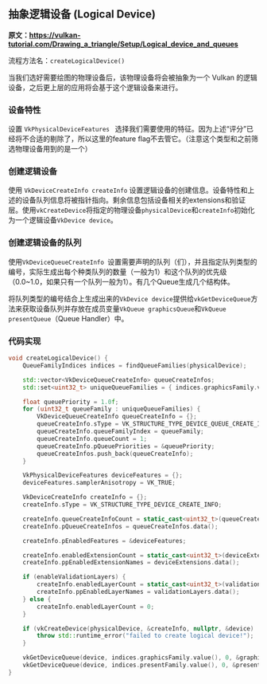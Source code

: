 

## 抽象逻辑设备 (Logical Device)

**原文：https://vulkan-tutorial.com/Drawing_a_triangle/Setup/Logical_device_and_queues**

流程方法名：`createLogicalDevice()`

当我们选好需要绘图的物理设备后，该物理设备将会被抽象为一个 Vulkan 的逻辑设备，之后更上层的应用将会基于这个逻辑设备来进行。



### 设备特性

设置 `VkPhysicalDeviceFeatures ` 选择我们需要使用的特征。因为上述“评分”已经将不合适的剔除了，所以这里的feature flag不去管它。（注意这个类型和之前筛选物理设备用到的是一个）



### 创建逻辑设备

使用 `VkDeviceCreateInfo createInfo` 设置逻辑设备的创建信息。设备特性和上述的设备队列信息将被指针指向。剩余信息包括设备相关的extensions和验证层。使用`vkCreateDevice`将指定的物理设备`physicalDevice`和`createInfo`初始化为一个逻辑设备`VkDevice device`。



### 创建逻辑设备的队列

使用`VkDeviceQueueCreateInfo `设置需要声明的队列（们），并且指定队列类型的编号，实际生成出每个种类队列的数量（一般为1）和这个队列的优先级（0.0~1.0，如果只有一个队列一般为1）。有几个Queue生成几个结构体。

将队列类型的编号结合上生成出来的`VkDevice device`提供给`vkGetDeviceQueue`方法来获取设备队列并存放在成员变量`VkQueue graphicsQueue`和`VkQueue presentQueue`（Queue Handler）中。



### 代码实现

```cpp
void createLogicalDevice() {
    QueueFamilyIndices indices = findQueueFamilies(physicalDevice);

    std::vector<VkDeviceQueueCreateInfo> queueCreateInfos;
    std::set<uint32_t> uniqueQueueFamilies = { indices.graphicsFamily.value(), indices.presentFamily.value() };

    float queuePriority = 1.0f;
    for (uint32_t queueFamily : uniqueQueueFamilies) {
        VkDeviceQueueCreateInfo queueCreateInfo = {};
        queueCreateInfo.sType = VK_STRUCTURE_TYPE_DEVICE_QUEUE_CREATE_INFO;
        queueCreateInfo.queueFamilyIndex = queueFamily;
        queueCreateInfo.queueCount = 1;
        queueCreateInfo.pQueuePriorities = &queuePriority;
        queueCreateInfos.push_back(queueCreateInfo);
    }

    VkPhysicalDeviceFeatures deviceFeatures = {};
    deviceFeatures.samplerAnisotropy = VK_TRUE;

    VkDeviceCreateInfo createInfo = {};
    createInfo.sType = VK_STRUCTURE_TYPE_DEVICE_CREATE_INFO;

    createInfo.queueCreateInfoCount = static_cast<uint32_t>(queueCreateInfos.size());
    createInfo.pQueueCreateInfos = queueCreateInfos.data();

    createInfo.pEnabledFeatures = &deviceFeatures;

    createInfo.enabledExtensionCount = static_cast<uint32_t>(deviceExtensions.size());
    createInfo.ppEnabledExtensionNames = deviceExtensions.data();

    if (enableValidationLayers) {
        createInfo.enabledLayerCount = static_cast<uint32_t>(validationLayers.size());
        createInfo.ppEnabledLayerNames = validationLayers.data();
    } else {
        createInfo.enabledLayerCount = 0;
    }

    if (vkCreateDevice(physicalDevice, &createInfo, nullptr, &device) != VK_SUCCESS) {
        throw std::runtime_error("failed to create logical device!");
    }

    vkGetDeviceQueue(device, indices.graphicsFamily.value(), 0, &graphicsQueue);
    vkGetDeviceQueue(device, indices.presentFamily.value(), 0, &presentQueue);
}
```


